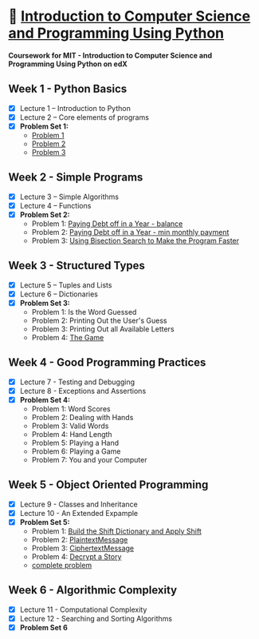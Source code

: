 # 🐍 [Introduction to Computer Science and Programming Using Python](https://www.edx.org/course/introduction-to-computer-science-and-programming-using-python)

**Coursework for MIT - Introduction to Computer Science and Programming Using Python on edX**

## Week 1 - Python Basics
- [x] Lecture 1 – Introduction to Python
- [x] Lecture 2 – Core elements of programs
- [x] **Problem Set 1:**
  - [Problem 1](https://github.com/jpacsai/MIT_IntroToCS/blob/master/Week1/Problem1.py)
  - [Problem 2](https://github.com/jpacsai/MIT_IntroToCS/blob/master/Week1/Problem2.py)
  - [Problem 3](https://github.com/jpacsai/MIT_IntroToCS/blob/master/Week1/Problem3.py)

## Week 2 - Simple Programs
- [x] Lecture 3 – Simple Algorithms
- [x] Lecture 4 – Functions
- [x] **Problem Set 2:**
  - Problem 1: [Paying Debt off in a Year - balance](https://github.com/jpacsai/MIT_IntroToCS/blob/master/Week2/ProblemSet_2/Problem1.py)
  - Problem 2: [Paying Debt off in a Year - min monthly payment](https://github.com/jpacsai/MIT_IntroToCS/blob/master/Week2/ProblemSet_2/Problem2.py)
  - Problem 3: [Using Bisection Search to Make the Program Faster](https://github.com/jpacsai/MIT_IntroToCS/blob/master/Week2/ProblemSet_2/Problem3.py)

## Week 3 - Structured Types
- [x] Lecture 5 – Tuples and Lists
- [x] Lecture 6 – Dictionaries
- [x] **Problem Set 3:**
  - Problem 1: Is the Word Guessed
  - Problem 2: Printing Out the User's Guess
  - Problem 3: Printing Out all Available Letters
  - Problem 4: [The Game](https://github.com/jpacsai/MIT_IntroToCS/tree/master/Week3)

## Week 4 - Good Programming Practices
- [x] Lecture 7 - Testing and Debugging
- [x] Lecture 8 - Exceptions and Assertions
- [x] **Problem Set 4:**
  - Problem 1: Word Scores
  - Problem 2: Dealing with Hands
  - Problem 3: Valid Words
  - Problem 4: Hand Length
  - Problem 5: Playing a Hand
  - Problem 6: Playing a Game
  - Problem 7: You and your Computer
  
## Week 5 - Object Oriented Programming
- [x] Lecture 9 - Classes and Inheritance
- [x] Lecture 10 - An Extended Expample
- [x] **Problem Set 5:**
  - Problem 1: [Build the Shift Dictionary and Apply Shift](https://github.com/jpacsai/MIT_IntroToCS/blob/master/Week5/ProblemSet_5/Problem1.py)
  - Problem 2: [PlaintextMessage](https://github.com/jpacsai/MIT_IntroToCS/blob/master/Week5/ProblemSet_5/Problem2.py)
  - Problem 3: [CiphertextMessage](https://github.com/jpacsai/MIT_IntroToCS/blob/master/Week5/ProblemSet_5/Problem3.py)
  - Problem 4: [Decrypt a Story](https://github.com/jpacsai/MIT_IntroToCS/blob/master/Week5/ProblemSet_5/Problem4.py)
  - [complete problem](https://github.com/jpacsai/MIT_IntroToCS/blob/master/Week5/ProblemSet_5/ps6.py)
    
## Week 6 - Algorithmic Complexity
- [x] Lecture 11 - Computational Complexity
- [x] Lecture 12 - Searching and Sorting Algorithms
- [x] **Problem Set 6**
